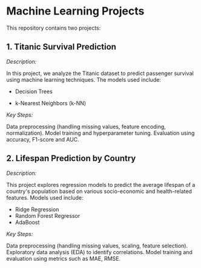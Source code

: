 # **Machine Learning Projects**
This repository contains two projects:

## 1. Titanic Survival Prediction
*Description:*

In this project, we analyze the Titanic dataset to predict passenger survival using machine learning techniques. The models used include:

- Decision Trees

- k-Nearest Neighbors (k-NN)

*Key Steps:*

Data preprocessing (handling missing values, feature encoding, normalization).
Model training and hyperparameter tuning.
Evaluation using accuracy, F1-score and AUC.

## 2. Lifespan Prediction by Country
*Description:*

This project explores regression models to predict the average lifespan of a country's population based on various socio-economic and health-related features. Models used include:

- Ridge Regression
- Random Forest Regressor
- AdaBoost

*Key Steps:*

Data preprocessing (handling missing values, scaling, feature selection).
Exploratory data analysis (EDA) to identify correlations.
Model training and evaluation using metrics such as MAE, RMSE.

